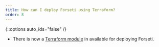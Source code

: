 ```yaml
---
title: How can I deploy Forseti using Terraform?
order: 8
---
```


{::options auto_ids="false" /}

* There is now a [Terraform module](https://github.com/terraform-google-modules/terraform-google-forseti) in available for deploying Forseti.